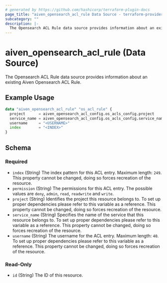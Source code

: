 ```yaml
---
# generated by https://github.com/hashicorp/terraform-plugin-docs
page_title: "aiven_opensearch_acl_rule Data Source - terraform-provider-aiven"
subcategory: ""
description: |-
  The Opensearch ACL Rule data source provides information about an existing Aiven Opensearch ACL Rule.
---
```


# aiven_opensearch_acl_rule (Data Source)

The Opensearch ACL Rule data source provides information about an existing Aiven Opensearch ACL Rule.

## Example Usage

```terraform
data "aiven_opensearch_acl_rule" "os_acl_rule" {
  project      = aiven_opensearch_acl_config.os_acls_config.project
  service_name = aiven_opensearch_acl_config.os_acls_config.service_name
  username     = "<USERNAME>"
  index        = "<INDEX>"
}
```

<!-- schema generated by tfplugindocs -->
## Schema

### Required

- `index` (String) The index pattern for this ACL entry. Maximum length: `249`. This property cannot be changed, doing so forces recreation of the resource.
- `permission` (String) The permissions for this ACL entry. The possible values are `deny`, `admin`, `read`, `readwrite` and `write`.
- `project` (String) Identifies the project this resource belongs to. To set up proper dependencies please refer to this variable as a reference. This property cannot be changed, doing so forces recreation of the resource.
- `service_name` (String) Specifies the name of the service that this resource belongs to. To set up proper dependencies please refer to this variable as a reference. This property cannot be changed, doing so forces recreation of the resource.
- `username` (String) The username for the ACL entry. Maximum length: `40`. To set up proper dependencies please refer to this variable as a reference. This property cannot be changed, doing so forces recreation of the resource.

### Read-Only

- `id` (String) The ID of this resource.


